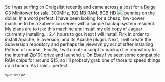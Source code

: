 <p>So I was surfing on Craigslist recently and came across a post for a <a href="http://www.lowendmac.com/ppc/g3b.shtml">Beige G3 Minitower</a> for sale.  300MHz, 192 MB RAM, 8GB HD <img src="http://images.minotaurcomputing.com/icons/mac_classic.gif"/>, pennies on the dollar.  In a word perfect.  I have been looking for a cheap, low-power machine to be a Subversion server with a simple backup system resident.  My plans are to take this machine and install my old copy of Jaguar (currently installing&#8230; 2.4 hours to go).  Next I will install Fink in order to install Apache, Subversion, and its Apache plugin.  Next, I will create the Subversion repository and perhaps the viewsvn.py script (after installing Python of course).  Finally, I will create a script to backup the repository to the internal Zip100 drive and launchd it.  On Ebay I&#8217;ve seen some compatible RAM chips for around $15, so I&#8217;ll probably grab one of those to speed things up a bunch.  As I said&#8230; perfect.</p>

	<p>-m</p>